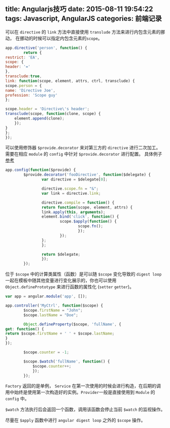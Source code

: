 title: Angularjs技巧
date: 2015-08-11 19:54:22
tags: Javascript, AngularJS
categories: 前端记录
---
可以在 `directive` 的 `link` 方法中直接使用 `translude` 方法来进行内包含元素的挪动， 在挪动的时候可以指定内包含元素的`scope`。
```javascript
app.directive('person', function() {
        return {
restrict: 'EA',
scope: {
header: '='
},
transclude:true,
link: function(scope, element, attrs, ctrl, transclude) {
scope.person = {
name: 'Directive Joe',
profession: 'Scope guy'
};

scope.header = 'Directive\'s header';
transclude(scope, function(clone, scope) {
    element.append(clone);
    });
}
};
});
```
可以使用修饰器 `$provide.decorator` 来对第三方的 `directive` 进行二次加工。
需要在相应 `module` 的 `config` 中针对 `$provide.decorator` 进行配置。
具体例子[参考](http://angular-tips.com/blog/2013/09/experiment-decorating-directives/)

```javascript
app.config(function($provide) {
        $provide.decorator('fooDirective', function($delegate) {
                var directive = $delegate[0];

                directive.scope.fn = "&";
                var link = directive.link;

                directive.compile = function() {
                return function(scope, element, attrs) {
                link.apply(this, arguments);
                element.bind('click', function() {
                        scope.$apply(function() {
                                scope.fn();
                                });
                        });
                };
                };

                return $delegate;
                });
        });
```

位于 `$scope` 中的计算类属性（函数）是可以随 `$scope` 变化导致的 `digest loop` 一起在模板中随其他变量进行变化展示的，你也可以使用 `Object.definePrototype` 来进行函数的属性化 (`setter` `getter`)。

```javascript
var app = angular.module('app', []);

app.controller('MyCtrl', function($scope) {
        $scope.firstName = "John";
        $scope.lastName = "Doe";

        Object.defineProperty($scope, 'fullName', {
get: function() {
return $scope.firstName + ' ' + $scope.lastName;
}
});

        $scope.counter = -1;

        $scope.$watch('fullName', function() {
            $scope.counter++;
            });
        });
```
`Factory` 返回的是单例， `Service` 在第一次使用的时候会进行构造，在后期的调用中始终是使用第一次构造好的实例。`Provider`一般是直接使用到 `Module` 的 `config` 中。

`$watch` 方法执行后会返回一个函数，调用该函数会停止当前 `$watch` 的监视操作。

尽量在 `$apply` 函数中进行 `angular digest loop` 之外的 `$scope` 操作。


